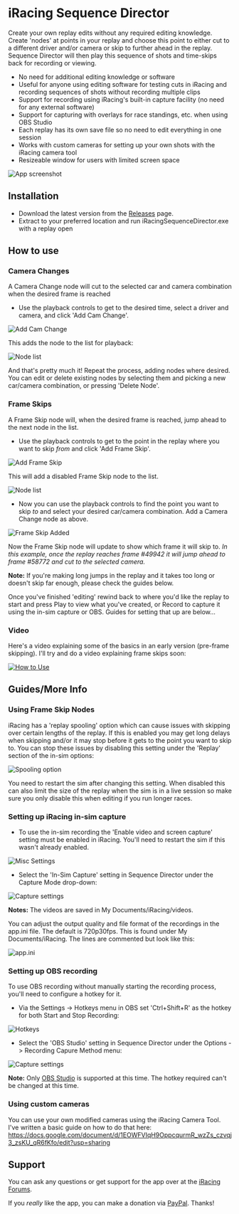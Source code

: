 # iRacing Sequence Director

Create your own replay edits without any required editing knowledge. Create 'nodes' at points in your replay and choose this point to either cut to a different driver and/or camera or skip to further ahead in the replay. Sequence Director will then play this sequence of shots and time-skips back for recording or viewing.

- No need for additional editing knowledge or software
- Useful for anyone using editing software for testing cuts in iRacing and recording sequences of shots without recording multiple clips
- Support for recording using iRacing's built-in capture facility (no need for any external software)
- Support for capturing with overlays for race standings, etc. when using OBS Studio
- Each replay has its own save file so no need to edit everything in one session
- Works with custom cameras for setting up your own shots with the iRacing camera tool
- Resizeable window for users with limited screen space

![App screenshot](https://i.ibb.co/6nGVxfh/Main.png)

## Installation

- Download the latest version from the [Releases](https://github.com/GetUpKidAK/iRacingSequenceDirector/releases) page. 
- Extract to your preferred location and run iRacingSequenceDirector.exe with a replay open

## How to use
### Camera Changes
A Camera Change node will cut to the selected car and camera combination when the desired frame is reached
- Use the playback controls to get to the desired time, select a driver and camera, and click 'Add Cam Change'.

![Add Cam Change](https://i.ibb.co/6FJ9KNk/Add-Cam-Change1.png)

This adds the node to the list for playback:

![Node list](https://i.ibb.co/KrNq37Z/Add-Cam-Change2.png)

And that's pretty much it! Repeat the process, adding nodes where desired. You can edit or delete existing nodes by selecting them and picking a new car/camera combination, or pressing 'Delete Node'.

### Frame Skips
A Frame Skip node will, when the desired frame is reached, jump ahead to the next node in the list.
- Use the playback controls to get to the point in the replay where you want to skip _from_ and click 'Add Frame Skip'.

![Add Frame Skip](https://i.ibb.co/HCrcZKp/Add-Frame-Skip-P1.png)

This will add a disabled Frame Skip node to the list.

![Node list](https://i.ibb.co/9qXY14K/Add-Frame-Skip-P2.png)

- Now you can use the playback controls to find the point you want to skip _to_ and select your desired car/camera combination. Add a Camera Change node as above.

![Frame Skip Added](https://i.ibb.co/VptvZkM/Add-Frame-Skip-P3.png)

Now the Frame Skip node will update to show which frame it will skip to.
_In this example, once the replay reaches frame #49942 it will jump ahead to frame #58772 and cut to the selected camera._

**Note:** If you're making long jumps in the replay and it takes too long or doesn't skip far enough, please check the guides below.

Once you've finished 'editing' rewind back to where you'd like the replay to start and press Play to view what you've created, or Record to capture it using the in-sim capture or OBS. Guides for setting that up are below...

### Video
Here's a video explaining some of the basics in an early version (pre-frame skipping). I'll try and do a video explaining frame skips soon:

[![How to Use](https://i.ibb.co/Lpp6wTr/Thumbnail-Play.png)](https://www.youtube.com/watch?v=amghnO6rE7U)

## Guides/More Info

### Using Frame Skip Nodes

iRacing has a 'replay spooling' option which can cause issues with skipping over certain lengths of the replay. If this is enabled you may get long delays when skipping and/or it may stop before it gets to the point you want to skip to. You can stop these issues by disabling this setting under the 'Replay' section of the in-sim options:

![Spooling option](https://i.ibb.co/44nTQbf/Spooling1.png)

You need to restart the sim after changing this setting. When disabled this can also limit the size of the replay when the sim is in a live session so make sure you only disable this when editing if you run longer races.

### Setting up iRacing in-sim capture

- To use the in-sim recording the 'Enable video and screen capture' setting must be enabled in iRacing.
You'll need to restart the sim if this wasn't already enabled.

![Misc Settings](https://i.ibb.co/Rppt27d/Misc-Settings.jpg)

- Select the 'In-Sim Capture' setting in Sequence Director under the Capture Mode drop-down:

![Capture settings](https://i.ibb.co/FBJGtrK/image.png)

**Notes:**
The videos are saved in My Documents/iRacing/videos.

You can adjust the output quality and file format of the recordings in the app.ini file. The default is 720p30fps.
This is found under My Documents/iRacing. The lines are commented but look like this:

![app.ini](https://i.ibb.co/92cbP7M/appIni.png)

### Setting up OBS recording

To use OBS recording without manually starting the recording process, you'll need to configure a hotkey for it.

- Via the Settings -> Hotkeys menu in OBS set 'Ctrl+Shift+R' as the hotkey for both Start and Stop Recording:

![Hotkeys](https://i.ibb.co/89hcks2/image.png)

- Select the 'OBS Studio' setting in Sequence Director under the Options -> Recording Capure Method menu:

![Capture settings](https://i.ibb.co/FBJGtrK/image.png)

**Note:** Only [OBS Studio](https://obsproject.com/) is supported at this time. The hotkey required can't be changed at this time.

### Using custom cameras

You can use your own modified cameras using the iRacing Camera Tool. I've written a basic guide on how to do that here: https://docs.google.com/document/d/1EOWFVIqH9OppcqurmR_wzZs_czvqj3_zsKU_qR6fKfo/edit?usp=sharing

## Support

You can ask any questions or get support for the app over at the [iRacing Forums](https://forums.iracing.com/discussion/605/iracing-sequence-director-editing-tool-for-replays).

If you *really* like the app, you can make a donation via [PayPal](https://paypal.me/GetUpKidAK?locale.x=en_GB). Thanks!
